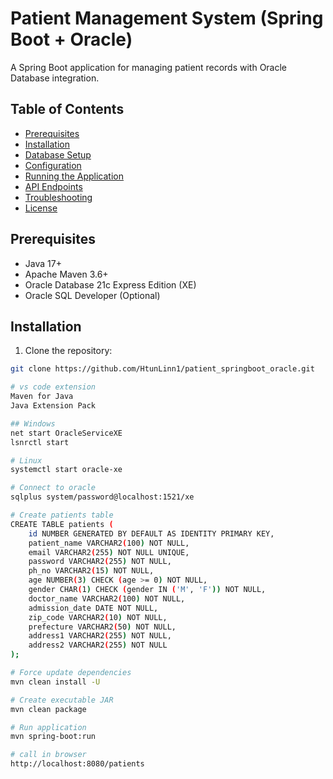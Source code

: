 # Patient Management System (Spring Boot + Oracle)

A Spring Boot application for managing patient records with Oracle Database integration.

## Table of Contents
- [Prerequisites](#prerequisites)
- [Installation](#installation)
- [Database Setup](#database-setup)
- [Configuration](#configuration)
- [Running the Application](#running-the-application)
- [API Endpoints](#api-endpoints)
- [Troubleshooting](#troubleshooting)
- [License](#license)

## Prerequisites
- Java 17+
- Apache Maven 3.6+
- Oracle Database 21c Express Edition (XE)
- Oracle SQL Developer (Optional)

## Installation
1. Clone the repository:
```bash
git clone https://github.com/HtunLinn1/patient_springboot_oracle.git

# vs code extension
Maven for Java
Java Extension Pack

## Windows
net start OracleServiceXE
lsnrctl start

# Linux
systemctl start oracle-xe

# Connect to oracle
sqlplus system/password@localhost:1521/xe

# Create patients table
CREATE TABLE patients (
    id NUMBER GENERATED BY DEFAULT AS IDENTITY PRIMARY KEY,
    patient_name VARCHAR2(100) NOT NULL,
    email VARCHAR2(255) NOT NULL UNIQUE,
    password VARCHAR2(255) NOT NULL,
    ph_no VARCHAR2(15) NOT NULL,
    age NUMBER(3) CHECK (age >= 0) NOT NULL,
    gender CHAR(1) CHECK (gender IN ('M', 'F')) NOT NULL,
    doctor_name VARCHAR2(100) NOT NULL,
    admission_date DATE NOT NULL,
    zip_code VARCHAR2(10) NOT NULL,
    prefecture VARCHAR2(50) NOT NULL,
    address1 VARCHAR2(255) NOT NULL,
    address2 VARCHAR2(255) NOT NULL
);

# Force update dependencies
mvn clean install -U

# Create executable JAR
mvn clean package

# Run application
mvn spring-boot:run

# call in browser
http://localhost:8080/patients

